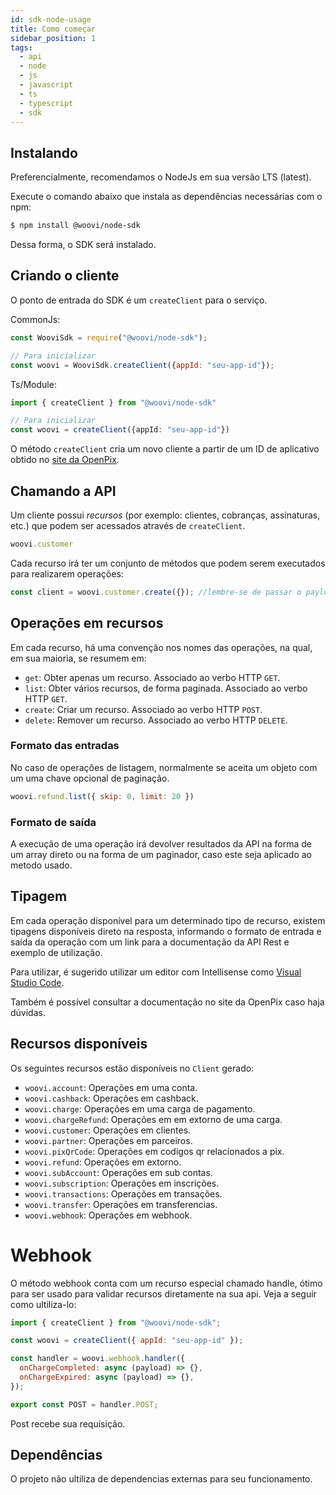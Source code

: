 ```yaml
---
id: sdk-node-usage
title: Como começar
sidebar_position: 1
tags:
  - api
  - node
  - js
  - javascript
  - ts
  - typescript
  - sdk
---
```


## Instalando

Preferencialmente, recomendamos o NodeJs em sua versão LTS (latest).

Execute o comando abaixo que instala as dependências necessárias com o npm:

```bash
$ npm install @woovi/node-sdk
```

Dessa forma, o SDK será instalado.

## Criando o cliente

O ponto de entrada do SDK é um `createClient` para o serviço.

CommonJs:
```js
const WooviSdk = require("@woovi/node-sdk");

// Para inicializar
const woovi = WooviSdk.createClient({appId: "seu-app-id"});
```

Ts/Module:
```ts 
import { createClient } from "@woovi/node-sdk"

// Para inicializar
const woovi = createClient({appId: "seu-app-id"})
```

O método `createClient` cria um novo cliente a partir de um ID de aplicativo obtido no [site da OpenPix](https://app.openpix.com.br/home/applications/tab/list).

## Chamando a API

Um cliente possui _recursos_ (por exemplo: clientes, cobranças, assinaturas, etc.) que podem ser acessados através de `createClient`.

```js
woovi.customer
```

Cada recurso irá ter um conjunto de métodos que podem serem executados para realizarem operações:

```js
const client = woovi.customer.create({}); //lembre-se de passar o payload de criação de cliente
```

## Operações em recursos

Em cada recurso, há uma convenção nos nomes das operações, na qual, em sua maioria, se resumem em:

- `get`: Obter apenas um recurso. Associado ao verbo HTTP `GET`.
- `list`: Obter vários recursos, de forma paginada. Associado ao verbo HTTP `GET`.
- `create`: Criar um recurso. Associado ao verbo HTTP `POST`.
- `delete`: Remover um recurso. Associado ao verbo HTTP `DELETE`.

### Formato das entradas

No caso de operações de listagem, normalmente se aceita um objeto com um uma chave opcional de paginação.

```js
woovi.refund.list({ skip: 0, limit: 20 })
```

### Formato de saída

A execução de uma operação irá devolver resultados da API na forma de um array direto ou na forma de um paginador, caso este seja aplicado ao metodo usado.

## Tipagem

Em cada operação disponível para um determinado tipo de recurso, existem tipagens disponíveis direto na resposta, informando o formato de entrada e saída da operação com um link para a documentação da API Rest e exemplo de utilização.

Para utilizar, é sugerido utilizar um editor com Intellisense como [Visual Studio Code](https://code.visualstudio.com/).

Também é possível consultar a documentação no site da OpenPix caso haja dúvidas.

## Recursos disponíveis

Os seguintes recursos estão disponíveis no `Client` gerado:

- `woovi.account`: Operações em uma conta.
- `woovi.cashback`: Operações em cashback.
- `woovi.charge`: Operações em uma carga de pagamento.
- `woovi.chargeRefund`: Operações em em extorno de uma carga.
- `woovi.customer`: Operações em clientes.
- `woovi.partner`: Operações em parceiros.
- `woovi.pixQrCode`: Operações em codigos qr relacionados a pix.
- `woovi.refund`: Operações em extorno.
- `woovi.subAccount`: Operações em sub contas.
- `woovi.subscription`: Operações em inscrições.
- `woovi.transactions`: Operações em transações.
- `woovi.transfer`: Operações em transferencias.
- `woovi.webhook`: Operações em webhook.

# Webhook

O método webhook conta com um recurso especial chamado handle, ótimo para ser usado para validar recursos diretamente na sua api. Veja a seguir como ultiliza-lo:

```js
import { createClient } from "@woovi/node-sdk";

const woovi = createClient({ appId: "seu-app-id" });

const handler = woovi.webhook.handler({
  onChargeCompleted: async (payload) => {},
  onChargeExpired: async (payload) => {},
});

export const POST = handler.POST;
```

Post recebe sua requisição.

## Dependências
O projeto não ultiliza de dependencias externas para seu funcionamento.
